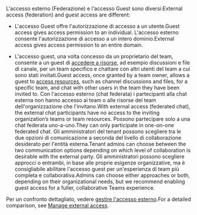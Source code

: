<span data-ttu-id="743ad-101">L'accesso esterno (Federazione) e l'accesso Guest sono diversi:</span><span class="sxs-lookup"><span data-stu-id="743ad-101">External access (federation) and guest access are different:</span></span>

- <span data-ttu-id="743ad-102">L'accesso Guest offre l'autorizzazione di accesso a un utente.</span><span class="sxs-lookup"><span data-stu-id="743ad-102">Guest access gives access permission to an individual.</span></span> <span data-ttu-id="743ad-103">L'accesso esterno consente l'autorizzazione di accesso a un intero dominio.</span><span class="sxs-lookup"><span data-stu-id="743ad-103">External access gives access permission to an entire domain.</span></span>

- <span data-ttu-id="743ad-104">L'accesso guest, una volta concesso da un proprietario del team, consente a un guest di [accedere a risorse](../guest-experience.md), ad esempio discussioni e file di canale, per un team specifico e chattare con altri utenti del team a cui sono stati invitati.</span><span class="sxs-lookup"><span data-stu-id="743ad-104">Guest access, once granted by a team owner, allows a guest to [access resources](../guest-experience.md), such as channel discussions and files, for a specific team, and chat with other users in the team they have been invited to.</span></span> <span data-ttu-id="743ad-105">Con l'accesso esterno (chat federata) i partecipanti alla chat esterna non hanno accesso ai team o alle risorse del team dell'organizzazione che l'invitano.</span><span class="sxs-lookup"><span data-stu-id="743ad-105">With external access (federated chat), the external chat participants have no access to the inviting organization’s teams or team resources.</span></span> <span data-ttu-id="743ad-106">Possono partecipare solo a una chat federata uno-a-uno.</span><span class="sxs-lookup"><span data-stu-id="743ad-106">They can only participate in one-on-one federated chat.</span></span> <span data-ttu-id="743ad-107">Gli amministratori del tenant possono scegliere tra le due opzioni di comunicazione a seconda del livello di collaborazione desiderato per l'entità esterna.</span><span class="sxs-lookup"><span data-stu-id="743ad-107">Tenant admins can choose between the two communication options depending on which level of collaboration is desirable with the external party.</span></span> <span data-ttu-id="743ad-108">Gli amministratori possono scegliere approcci o entrambi, in base alle proprie esigenze organizzative, ma è consigliabile abilitare l'accesso guest per un'esperienza di team più completa e collaborativa.</span><span class="sxs-lookup"><span data-stu-id="743ad-108">Admins can choose either approaches or both, depending on their organizational needs, but we recommend enabling guest access for a fuller, collaborative Teams experience.</span></span> 

<span data-ttu-id="743ad-109">Per un confronto dettagliato, vedere [gestire l'accesso esterno](../manage-external-access.md).</span><span class="sxs-lookup"><span data-stu-id="743ad-109">For a detailed comparison, see [Manage external access](../manage-external-access.md).</span></span>
